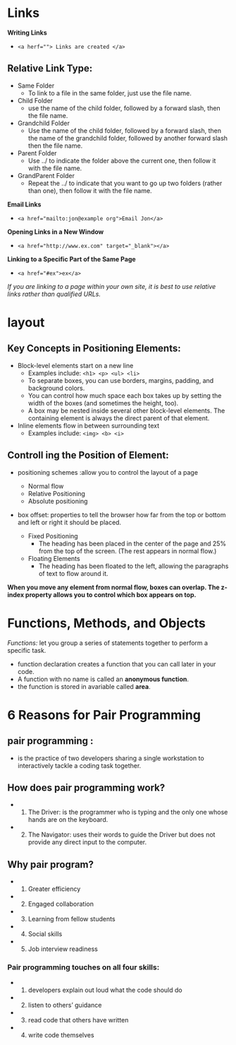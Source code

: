 # Links
**Writing Links**
 - `<a herf=""> Links are created </a>`

 ## Relative Link Type:
  - Same Folder
    - To link to a file in the same folder, just use the file name.
  - Child Folder
    - use the name of the child folder, followed by a forward slash, then the file name.
  - Grandchild Folder
    - Use the name of the child folder, followed by a forward slash, then the name of the grandchild folder, followed by another forward slash then the file name.
  - Parent Folder
    - Use ../ to indicate the folder above the current one, then follow it with the file name.
  - GrandParent Folder
    - Repeat the ../ to indicate that you want to go up two folders (rather than one), then follow it with the file name.

**Email Links**
  - `<a href="mailto:jon@example org">Email Jon</a>`

**Opening Links in a New Window**
  - `<a href="http://www.ex.com" target="_blank"></a>`

**Linking to a Specific Part of the Same Page**
  - `<a href="#ex">ex</a>`

*If you are linking to a page within your own site, it is best to use relative links rather than qualified URLs.*

# layout

## Key Concepts in Positioning Elements:
 - Block-level elements start on a new line
   - Examples include: `<h1> <p> <ul> <li>`
   - To separate boxes, you can use borders, margins, padding, and background colors.
   - You can control how much space each box takes up by setting the width of the boxes (and sometimes the height, too).
   - A box may be nested inside several other block-level elements. The containing element is always the direct parent of that element.
 - Inline elements flow in between surrounding text
   - Examples include: `<img> <b> <i>`


## Controll ing the Position of Element:
 - positioning schemes :allow you to control the layout of a page
   - Normal flow
   - Relative Positioning
   - Absolute positioning

  - box offset: properties to tell the browser how far from the top or bottom and left or right it should be placed.
    - Fixed Positioning
      - The heading has been placed in the center of the page and 25% from the top of the screen. (The rest appears in normal flow.)
    - Floating Elements
      - The heading has been floated to the left, allowing the paragraphs of text to flow around it.

**When you move any element from normal flow, boxes can overlap. The z-index property allows you to control which box appears on top.**


# Functions, Methods, and Objects
*Functions:* let you group a series of statements together to perform a specific task.
  - function declaration creates a function that you can call later in your code.
  - A function with no name is called an **anonymous function**.
  - the function is stored in avariable called **area**.

# 6 Reasons for Pair Programming

## pair programming :
  - is the practice of two developers sharing a single workstation to interactively tackle a coding task together.

## How does pair programming work?
  - 1. The Driver: is the programmer who is typing and the only one whose hands are on the keyboard.
  - 2. The Navigator: uses their words to guide the Driver but does not provide any direct input to the computer.

## Why pair program? 
  - 1. Greater efficiency
  - 2. Engaged collaboration
  - 3. Learning from fellow students
  - 4. Social skills
  - 5. Job interview readiness


### Pair programming touches on all four skills:
  - 1. developers explain out loud what the code should do
  - 2. listen to others’ guidance
  - 3. read code that others have written
  - 4. write code themselves